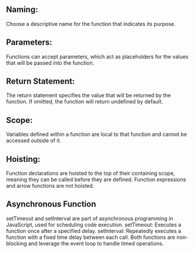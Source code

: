 
## Naming: 
Choose a descriptive name for the function that indicates its purpose.

## Parameters:
 Functions can accept parameters, which act as placeholders for the values that will be passed into the function.

## Return Statement: 
The return statement specifies the value that will be returned by the function. If omitted, the function will return undefined by default.

## Scope:
 Variables defined within a function are local to that function and cannot be accessed outside of it.

## Hoisting:
 Function declarations are hoisted to the top of their containing scope, meaning they can be called before they are defined. Function expressions and arrow functions are not hoisted.

## Asynchronous Function
 setTimeout and setInterval are part of asynchronous programming in JavaScript, used for scheduling code execution.
setTimeout: Executes a function once after a specified delay.
setInterval: Repeatedly executes a function with a fixed time delay between each call.
Both functions are non-blocking and leverage the event loop to handle timed operations.